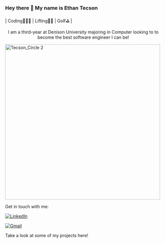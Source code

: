 ### Hey there 👋 My name is Ethan Tecson 
<u></u>
| Coding👨🏻‍💻 | Lifting🏋🏻 | Golf⛳️ | 
<u></u>
<p style="text-align: center;"> I am a third-year at Denison University majoring in Computer looking to to become the best software engineer I can be! </p>

<img src="https://github.com/user-attachments/assets/e9c97540-2ff6-4fc4-b3a2-666041c6d595" alt="Tecson_Circle 2" width="500"/>


Get in touch with me: 

[![LinkedIn](https://img.shields.io/badge/linkedin-%230077B5.svg?style=for-the-badge&logo=linkedin&logoColor=white)](https://www.linkedin.com/in/ethan-tecson-351227204/)

[![Gmail](https://img.shields.io/badge/Gmail-D14836?style=for-the-badge&logo=gmail&logoColor=white)](mailto:tecson_e1@denison.edu)



Take a look at some of my projects here!

<!--
**EthanTecson/EthanTecson** is a ✨ _special_ ✨ repository because its `README.md` (this file) appears on your GitHub profile.

Here are some ideas to get you started:

- 🔭 I’m currently working on ...
- 🌱 I’m currently learning ...
- 👯 I’m looking to collaborate on ...
- 🤔 I’m looking for help with ...
- 💬 Ask me about ...
- 📫 How to reach me: ...
- 😄 Pronouns: ...
- ⚡ Fun fact: ...
-->
